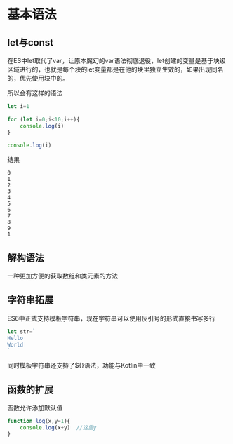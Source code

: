 # 基本语法

## let与const

在ES中let取代了var，让原本魔幻的var语法彻底退役，let创建的变量是基于块级区域进行的，也就是每个块的let变量都是在他的块里独立生效的，如果出现同名的，优先使用块中的。

所以会有这样的语法

```js
let i=1  
  
for (let i=0;i<10;i++){  
    console.log(i)  
}  
  
console.log(i)
```

结果

```text
0
1
2
3
4
5
6
7
8
9
1 
```

## 解构语法

一种更加方便的获取数组和类元素的方法

## 字符串拓展

ES6中正式支持模板字符串，现在字符串可以使用反引号的形式直接书写多行

```js
let str=`
Hello
World
`
```

同时模板字符串还支持了${}语法，功能与Kotlin中一致

## 函数的扩展

函数允许添加默认值

```js
function log(x,y=1){
	console.log(x+y)  //这里y
}
```

